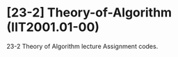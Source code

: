 # [23-2] Theory-of-Algorithm (IIT2001.01-00)

23-2 Theory of Algorithm lecture Assignment codes.<br>
